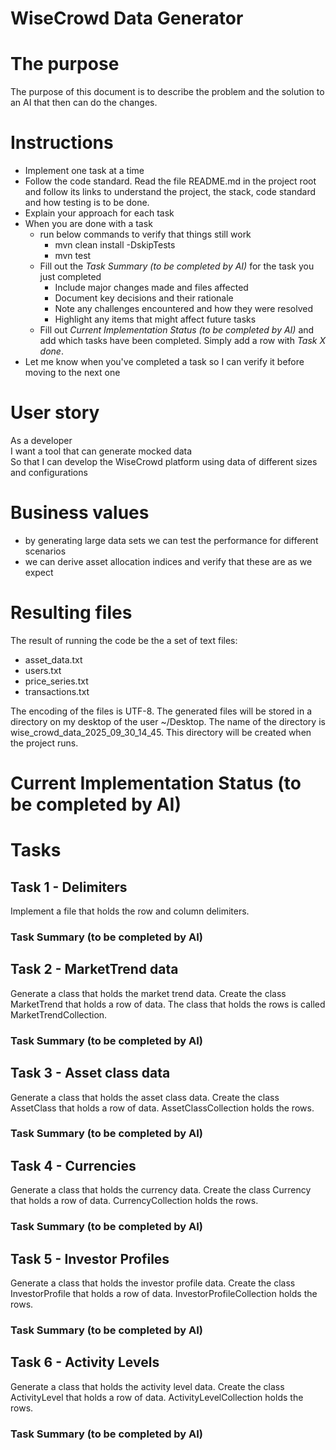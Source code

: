 # WiseCrowd Data Generator

# The purpose
The purpose of this document is to describe the problem and the solution to an AI that then can do the changes. 

# Instructions

* Implement one task at a time  
* Follow the code standard. Read the file README.md in the project root and follow its links to understand the project, the stack, code standard and how testing is to be done.  
* Explain your approach for each task  
* When you are done with a task   
  * run below commands to verify that things still work  
    * mvn clean install \-DskipTests  
    * mvn test  
  * Fill out the *Task Summary (to be completed by AI)* for the task you just completed  
    * Include major changes made and files affected  
    * Document key decisions and their rationale  
    * Note any challenges encountered and how they were resolved  
    * Highlight any items that might affect future tasks  
  * Fill out *Current Implementation Status (to be completed by AI)* and add which tasks have been completed. Simply add a row with *Task X done*.   
* Let me know when you've completed a task so I can verify it before moving to the next one

# User story

As a developer   
I want a tool that can generate mocked data   
So that I can develop the WiseCrowd platform using data of different sizes and configurations 

# Business values
* by generating large data sets we can test the performance for different scenarios  
* we can derive asset allocation indices and verify that these are as we expect

# Resulting files
The result of running the code be the a set of text files:
- asset_data.txt
- users.txt
- price_series.txt
- transactions.txt

The encoding of the files is UTF-8. 
The generated files will be stored in a directory on my desktop of the user ~/Desktop.
The name of the directory is wise_crowd_data_2025_09_30_14_45. 
This directory will be created when the project runs.


# Current Implementation Status (to be completed by AI)

# Tasks

## Task 1 - Delimiters
Implement a file that holds the row and column delimiters.
### Task Summary (to be completed by AI)

## Task 2 - MarketTrend data
Generate a class that holds the market trend data. Create the class MarketTrend that holds
a row of data. The class that holds the rows is called MarketTrendCollection. 

### Task Summary (to be completed by AI)

## Task 3 - Asset class data
Generate a class that holds the asset class data. Create the class AssetClass that holds
a row of data. AssetClassCollection holds the rows. 

### Task Summary (to be completed by AI)

## Task 4 - Currencies
Generate a class that holds the currency data. Create the class Currency that holds
a row of data. CurrencyCollection holds the rows.

### Task Summary (to be completed by AI)

## Task 5 - Investor Profiles
Generate a class that holds the investor profile data. Create the class InvestorProfile that holds
a row of data. InvestorProfileCollection holds the rows.

### Task Summary (to be completed by AI)

## Task 6 - Activity Levels
Generate a class that holds the activity level data. Create the class ActivityLevel that holds
a row of data. ActivityLevelCollection holds the rows.

### Task Summary (to be completed by AI)